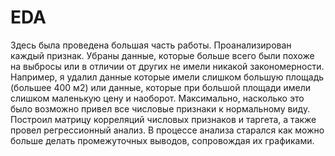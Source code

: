 # EDA

Здесь была проведена большая часть работы. Проанализирован каждый признак. 
Убраны данные, которые больше всего были похоже на выбросы или в отличии от других не имели никакой закономерности.
Например, я удалил данные которые имели слишком большую площадь (большее 400 м2) или данные, которые при большой площади имели слишком маленькую цену и наоборот.
Максимально, насколько это было возможно привел все числовые признаки к нормальному виду. Построил матрицу корреляций числовых признаков и таргета, 
а также провел регрессионный анализ. В процессе анализа старался как можно больше делать промежуточных выводов, сопровождая их графиками.
